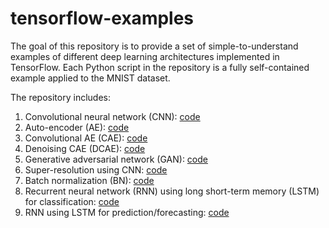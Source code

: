 # tensorflow-examples
The goal of this repository is to provide a set of simple-to-understand examples of different deep learning architectures implemented in TensorFlow.  Each Python script in the repository is a fully self-contained example applied to the MNIST dataset.  

The repository includes:  
1. Convolutional neural network (CNN): [code](cnn.py)
2. Auto-encoder (AE): [code](ae.py)
3. Convolutional AE (CAE): [code](cae.py)
4. Denoising CAE (DCAE): [code](dcae.py)
5. Generative adversarial network (GAN): [code](gan.py)
6. Super-resolution using CNN: [code](superres_cnn.py)
7. Batch normalization (BN): [code](bn.py)
8. Recurrent neural network (RNN) using long short-term memory (LSTM) for classification: [code](lstm_class.py)
9. RNN using LSTM for prediction/forecasting: [code](lstm_pred.py)

